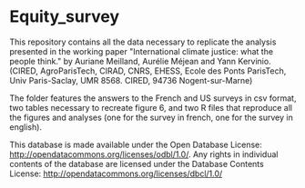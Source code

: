 # Equity_survey

This repository contains all the data necessary to replicate the analysis presented in the working paper "International climate justice: what the people think." by Auriane Meilland, Aurélie Méjean and Yann Kervinio.
(CIRED, AgroParisTech, CIRAD, CNRS, EHESS, Ecole des Ponts ParisTech, Univ Paris-Saclay, UMR 8568. CIRED, 94736 Nogent-sur-Marne)

The folder features the answers to the French and US surveys in csv format, two tables necessary to recreate figure 6, and two R files that reproduce all the figures and analyses (one for the survey in french, one for the survey in english).

This database is made available under the Open Database License: http://opendatacommons.org/licenses/odbl/1.0/. Any rights in individual contents of the database are licensed under the Database Contents License: http://opendatacommons.org/licenses/dbcl/1.0/
